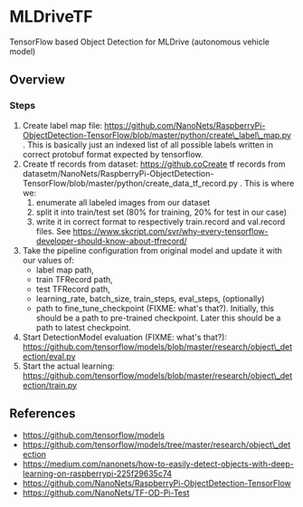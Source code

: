 # MLDriveTF
TensorFlow based Object Detection for MLDrive (autonomous vehicle model)

## Overview

### Steps

1. Create label map file: https://github.com/NanoNets/RaspberryPi-ObjectDetection-TensorFlow/blob/master/python/create\_label\_map.py . This is basically just an indexed list of all possible labels written in correct protobuf format expected by tensorflow.
2. Create tf records from dataset: https://github.coCreate tf records from datasetm/NanoNets/RaspberryPi-ObjectDetection-TensorFlow/blob/master/python/create\_data\_tf\_record.py . This is where we:
    1. enumerate all labeled images from our dataset
    2. split it into train/test set (80% for training, 20% for test in our case)
    3. write it in correct format to respectively train.record and val.record files. See https://www.skcript.com/svr/why-every-tensorflow-developer-should-know-about-tfrecord/
3. Take the pipeline configuration from original model and update it with our values of:
    * label map path,
    * train TFRecord path,
    * test TFRecord path,
    * learning\_rate, batch\_size, train\_steps, eval\_steps, (optionally)
    * path to fine\_tune\_checkpoint (FIXME: what's that?). Initially, this should be a path to pre-trained checkpoint. Later this should be a path to latest checkpoint.
4. Start DetectionModel evaluation (FIXME: what's that?): https://github.com/tensorflow/models/blob/master/research/object\_detection/eval.py
5. Start the actual learning: https://github.com/tensorflow/models/blob/master/research/object\_detection/train.py

## References

* https://github.com/tensorflow/models
* https://github.com/tensorflow/models/tree/master/research/object\_detection
* https://medium.com/nanonets/how-to-easily-detect-objects-with-deep-learning-on-raspberrypi-225f29635c74
* https://github.com/NanoNets/RaspberryPi-ObjectDetection-TensorFlow
* https://github.com/NanoNets/TF-OD-Pi-Test
